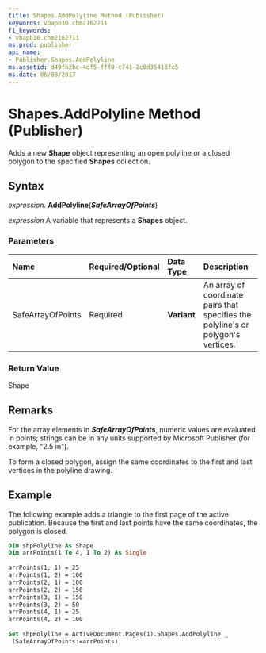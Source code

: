 ```yaml
---
title: Shapes.AddPolyline Method (Publisher)
keywords: vbapb10.chm2162711
f1_keywords:
- vbapb10.chm2162711
ms.prod: publisher
api_name:
- Publisher.Shapes.AddPolyline
ms.assetid: d49fb2bc-4df5-fff8-c741-2c0d35413fc5
ms.date: 06/08/2017
---
```



# Shapes.AddPolyline Method (Publisher)

Adds a new  **Shape** object representing an open polyline or a closed polygon to the specified **Shapes** collection.


## Syntax

 _expression_. **AddPolyline**(**_SafeArrayOfPoints_**)

 _expression_ A variable that represents a  **Shapes** object.


### Parameters



|**Name**|**Required/Optional**|**Data Type**|**Description**|
|:-----|:-----|:-----|:-----|
|SafeArrayOfPoints|Required| **Variant**|An array of coordinate pairs that specifies the polyline's or polygon's vertices.|

### Return Value

Shape


## Remarks

For the array elements in  **_SafeArrayOfPoints_**, numeric values are evaluated in points; strings can be in any units supported by Microsoft Publisher (for example, "2.5 in").

To form a closed polygon, assign the same coordinates to the first and last vertices in the polyline drawing.


## Example

The following example adds a triangle to the first page of the active publication. Because the first and last points have the same coordinates, the polygon is closed.


```vb
Dim shpPolyline As Shape 
Dim arrPoints(1 To 4, 1 To 2) As Single 
 
arrPoints(1, 1) = 25 
arrPoints(1, 2) = 100 
arrPoints(2, 1) = 100 
arrPoints(2, 2) = 150 
arrPoints(3, 1) = 150 
arrPoints(3, 2) = 50 
arrPoints(4, 1) = 25 
arrPoints(4, 2) = 100 
 
Set shpPolyline = ActiveDocument.Pages(1).Shapes.AddPolyline _ 
 (SafeArrayOfPoints:=arrPoints)
```


